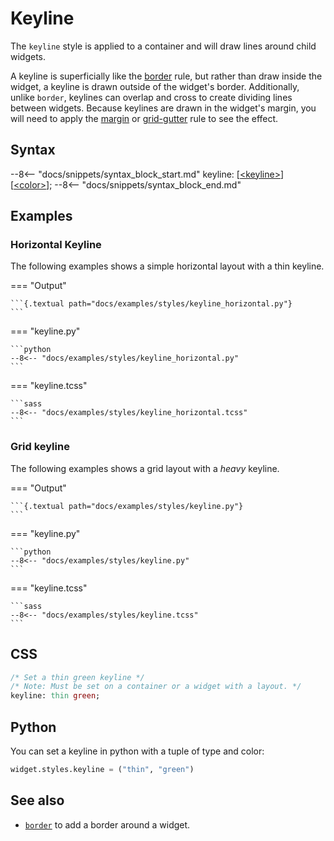 # Keyline

The `keyline` style is applied to a container and will draw lines around child widgets.

A keyline is superficially like the [border](./border.md) rule, but rather than draw inside the widget, a keyline is drawn outside of the widget's border. Additionally, unlike `border`, keylines can overlap and cross to create dividing lines between widgets. Because keylines are drawn in the widget's margin, you will need to apply the [margin](./margin.md) or [grid-gutter](./grid/grid_gutter.md) rule to see the effect.


## Syntax

--8<-- "docs/snippets/syntax_block_start.md"
keyline: [<a href="../../css_types/keyline">&lt;keyline&gt;</a>] [<a href="../../css_types/color">&lt;color&gt;</a>];
--8<-- "docs/snippets/syntax_block_end.md"


## Examples

### Horizontal Keyline

The following examples shows a simple horizontal layout with a thin keyline.

=== "Output"

    ```{.textual path="docs/examples/styles/keyline_horizontal.py"}
    ```

=== "keyline.py"

    ```python
    --8<-- "docs/examples/styles/keyline_horizontal.py"
    ```

=== "keyline.tcss"

    ```sass
    --8<-- "docs/examples/styles/keyline_horizontal.tcss"
    ```



### Grid keyline

The following examples shows a grid layout with a *heavy* keyline.

=== "Output"

    ```{.textual path="docs/examples/styles/keyline.py"}
    ```

=== "keyline.py"

    ```python
    --8<-- "docs/examples/styles/keyline.py"
    ```

=== "keyline.tcss"

    ```sass 
    --8<-- "docs/examples/styles/keyline.tcss"
    ```


## CSS

```sass
/* Set a thin green keyline */
/* Note: Must be set on a container or a widget with a layout. */
keyline: thin green;
```

## Python

You can set a keyline in python with a tuple of type and color:

```python
widget.styles.keyline = ("thin", "green")
```


## See also

 - [`border`](./border.md) to add a border around a widget.
